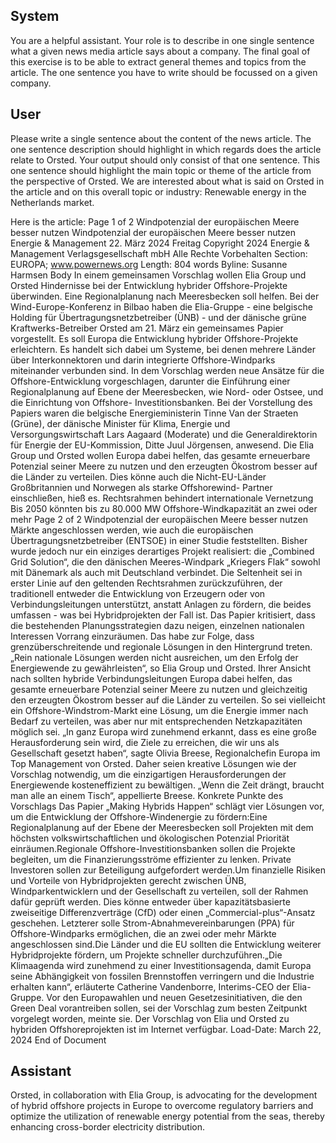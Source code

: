 ## System

You are a helpful assistant. Your role is to describe in one single sentence what a given news media article says about a company. The final goal of this exercise is to be able to extract general themes and topics from the article. The one sentence you have to write should be focussed on a given company.

## User


Please write a single sentence about the content of the news article. The one sentence description should highlight in which regards does the article relate to Orsted. Your output should only consist of that one sentence.
This one sentence should highlight the main topic or theme of the article from the perspective of Orsted. We are interested about what is said on Orsted in the article and on this overall topic or industry: Renewable energy in the Netherlands market.

Here is the article: Page 1 of 2
Windpotenzial der europäischen Meere besser nutzen
Windpotenzial der europäischen Meere besser nutzen
Energie & Management
22. März 2024 Freitag
Copyright 2024 Energie & Management Verlagsgesellschaft mbH Alle Rechte Vorbehalten
Section: EUROPA; www.powernews.org
Length: 804 words
Byline: Susanne Harmsen
Body
In einem gemeinsamen Vorschlag wollen Elia Group und Orsted Hindernisse bei der Entwicklung hybrider 
Offshore-Projekte überwinden. Eine Regionalplanung nach Meeresbecken soll helfen.
Bei der Wind-Europe-Konferenz in Bilbao haben die Elia-Gruppe - eine belgische Holding für 
Übertragungsnetzbetreiber (ÜNB) - und der dänische grüne Kraftwerks-Betreiber Orsted am 21. März ein 
gemeinsames Papier vorgestellt. Es soll Europa die Entwicklung hybrider Offshore-Projekte erleichtern. Es handelt 
sich dabei um Systeme, bei denen mehrere Länder über Interkonnektoren und darin integrierte Offshore-Windparks 
miteinander verbunden sind.
In dem Vorschlag werden neue Ansätze für die Offshore-Entwicklung vorgeschlagen, darunter die Einführung einer 
Regionalplanung auf Ebene der Meeresbecken, wie Nord- oder Ostsee, und die Einrichtung von Offshore-
Investitionsbanken.
Bei der Vorstellung des Papiers waren die belgische Energieministerin Tinne Van der Straeten (Grüne), der 
dänische Minister für Klima, Energie und Versorgungswirtschaft Lars Aagaard (Moderate) und die Generaldirektorin 
für Energie der EU-Kommission, Ditte Juul Jörgensen, anwesend. Die Elia Group und Orsted wollen Europa dabei 
helfen, das gesamte erneuerbare Potenzial seiner Meere zu nutzen und den erzeugten Ökostrom besser auf die 
Länder zu verteilen. Dies könne auch die Nicht-EU-Länder Großbritannien und Norwegen als starke Offshorewind-
Partner einschließen, hieß es.
Rechtsrahmen behindert internationale Vernetzung
Bis 2050 könnten bis zu 80.000 MW Offshore-Windkapazität an zwei oder mehr
Page 2 of 2
Windpotenzial der europäischen Meere besser nutzen
Märkte angeschlossen werden, wie auch die europäischen Übertragungsnetzbetreiber (ENTSOE) in einer Studie 
feststellten. Bisher wurde jedoch nur ein einziges derartiges Projekt realisiert: die „Combined Grid Solution“, die den 
dänischen Meeres-Windpark „Kriegers Flak“ sowohl mit Dänemark als auch mit Deutschland verbindet.
Die Seltenheit sei in erster Linie auf den geltenden Rechtsrahmen zurückzuführen, der traditionell entweder die 
Entwicklung von Erzeugern oder von Verbindungsleitungen unterstützt, anstatt Anlagen zu fördern, die beides 
umfassen - was bei Hybridprojekten der Fall ist. Das Papier kritisiert, dass die bestehenden Planungsstrategien 
dazu neigen, einzelnen nationalen Interessen Vorrang einzuräumen. Das habe zur Folge, dass 
grenzüberschreitende und regionale Lösungen in den Hintergrund treten.
„Rein nationale Lösungen werden nicht ausreichen, um den Erfolg der Energiewende zu gewährleisten“, so Elia 
Group und Orsted. Ihrer Ansicht nach sollten hybride Verbindungsleitungen Europa dabei helfen, das gesamte 
erneuerbare Potenzial seiner Meere zu nutzen und gleichzeitig den erzeugten Ökostrom besser auf die Länder zu 
verteilen. So sei vielleicht ein Offshore-Windstrom-Markt eine Lösung, um die Energie immer nach Bedarf zu 
verteilen, was aber nur mit entsprechenden Netzkapazitäten möglich sei.
„In ganz Europa wird zunehmend erkannt, dass es eine große Herausforderung sein wird, die Ziele zu erreichen, 
die wir uns als Gesellschaft gesetzt haben“, sagte Olivia Breese, Regionalchefin Europa im Top Management von 
Orsted. Daher seien kreative Lösungen wie der Vorschlag notwendig, um die einzigartigen Herausforderungen der 
Energiewende kosteneffizient zu bewältigen. „Wenn die Zeit drängt, braucht man alle an einem Tisch“, appellierte 
Breese.
Konkrete Punkte des Vorschlags
Das Papier „Making Hybrids Happen“ schlägt vier Lösungen vor, um die Entwicklung der Offshore-Windenergie zu 
fördern:Eine Regionalplanung auf der Ebene der Meeresbecken soll Projekten mit dem höchsten 
volkswirtschaftlichen und ökologischen Potenzial Priorität einräumen.Regionale Offshore-Investitionsbanken sollen 
die Projekte begleiten, um die Finanzierungsströme effizienter zu lenken. Private Investoren sollen zur Beteiligung 
aufgefordert werden.Um finanzielle Risiken und Vorteile von Hybridprojekten gerecht zwischen ÜNB, 
Windparkentwicklern und der Gesellschaft zu verteilen, soll der Rahmen dafür geprüft werden. Dies könne 
entweder über kapazitätsbasierte zweiseitige Differenzverträge (CfD) oder einen „Commercial-plus“-Ansatz 
geschehen. Letzterer solle Strom-Abnahmevereinbarungen (PPA) für Offshore-Windparks ermöglichen, die an zwei 
oder mehr Märkte angeschlossen sind.Die Länder und die EU sollten die Entwicklung weiterer Hybridprojekte 
fördern, um Projekte schneller durchzuführen.„Die Klimaagenda wird zunehmend zu einer Investitionsagenda, 
damit Europa seine Abhängigkeit von fossilen Brennstoffen verringern und die Industrie erhalten kann“, erläuterte 
Catherine Vandenborre, Interims-CEO der Elia-Gruppe. Vor den Europawahlen und neuen Gesetzesinitiativen, die 
den Green Deal vorantreiben sollen, sei der Vorschlag zum besten Zeitpunkt vorgelegt worden, meinte sie.
Der Vorschlag von Elia und Orsted zu hybriden Offshoreprojekten ist im Internet verfügbar.
Load-Date: March 22, 2024
End of Document
            

## Assistant

Orsted, in collaboration with Elia Group, is advocating for the development of hybrid offshore projects in Europe to overcome regulatory barriers and optimize the utilization of renewable energy potential from the seas, thereby enhancing cross-border electricity distribution.

